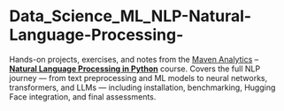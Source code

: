 # Data_Science_ML_NLP-Natural-Language-Processing-
Hands-on projects, exercises, and notes from the [Maven Analytics](https://mavenanalytics.io) – [**Natural Language Processing in Python**](https://mavenanalytics.io/course/python-natural-language-processing) course. Covers the full NLP journey — from text preprocessing and ML models to neural networks, transformers, and LLMs — including installation, benchmarking, Hugging Face integration, and final assessments.

